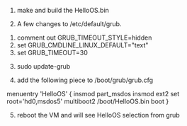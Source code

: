 1. make and build the HelloOS.bin

2. A few changes to /etc/default/grub. 
1) comment out GRUB_TIMEOUT_STYLE=hidden
2) set GRUB_CMDLINE_LINUX_DEFAULT="text"
3) set GRUB_TIMEOUT=30

3. sudo update-grub

4. add the following piece to /boot/grub/grub.cfg

menuentry 'HelloOS' {
        insmod part_msdos
        insmod ext2
        set root='hd0,msdos5'
        multiboot2 /boot/HelloOS.bin
        boot
}

5. reboot the VM and will see HelloOS selection from grub
